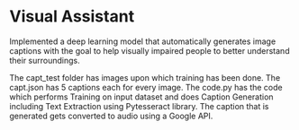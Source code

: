 # Visual Assistant


Implemented a deep learning model that automatically generates image captions with the goal to help visually impaired people to better understand their surroundings.

The capt_test folder has images upon which training has been done.
The capt.json has 5 captions each for every image.
The code.py has the code which performs Training on input dataset and does Caption Generation including Text Extraction using Pytesseract library.
The caption that is generated gets converted to audio using a Google API.
